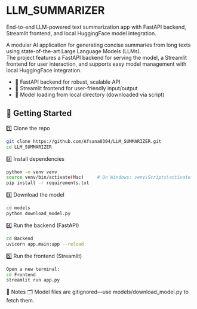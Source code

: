# LLM_SUMMARIZER
End-to-end LLM-powered text summarization app with FastAPI backend, Streamlit frontend, and local HuggingFace model integration.

A modular AI application for generating concise summaries from long texts using state-of-the-art Large Language Models (LLMs).  
The project features a FastAPI backend for serving the model, a Streamlit frontend for user interaction, and supports easy model management with local HuggingFace integration.

- 🔄 FastAPI backend for robust, scalable API
- 📝 Streamlit frontend for user-friendly input/output
- 🤗 Model loading from local directory (downloaded via script)

## 🚀 Getting Started

1️⃣ Clone the repo
```bash
git clone https://github.com/Afsana0304/LLM_SUMMARIZER.git
cd LLM_SUMMARIZER
```

2️⃣ Install dependencies
```bash
python -m venv venv
source venv/bin/activate(Mac)     # On Windows: venv\Scripts\activate
pip install -r requirements.txt
```
3️⃣ Download the model
```bash
cd models
python download_model.py
```

4️⃣ Run the backend (FastAPI)
```bash
cd Backend
uvicorn app.main:app --reload
```

5️⃣ Run the frontend (Streamlit)
```bash
Open a new terminal:
cd Frontend
streamlit run app.py
```

🔖 Notes
🗂️ Model files are gitignored—use models/download_model.py to fetch them.





